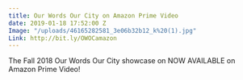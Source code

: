 ```yaml
---
title: Our Words Our City on Amazon Prime Video
date: 2019-01-18 17:52:00 Z
Image: "/uploads/46165282581_3e06b32b12_k%20(1).jpg"
Link: http://bit.ly/OWOCamazon
---
```


The Fall 2018 Our Words Our City showcase on NOW AVAILABLE on Amazon Prime Video!